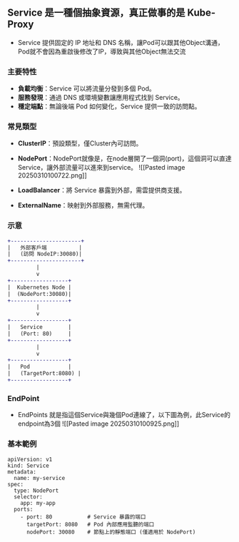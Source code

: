 ## **Service** 是一種個抽象資源，真正做事的是 Kube-Proxy
 * Service 提供固定的 IP 地址和 DNS 名稱，讓Pod可以跟其他Object溝通，Pod就不會因為重啟後修改了IP，導致與其他Object無法交流
### 主要特性
- **負載均衡**：Service 可以將流量分發到多個 Pod。
- **服務發現**：通過 DNS 或環境變數讓應用程式找到 Service。
- **穩定端點**：無論後端 Pod 如何變化，Service 提供一致的訪問點。

### 常見類型
- **ClusterIP**：預設類型，僅Cluster內可訪問。
- **NodePort**：NodePort就像是，在node層開了一個洞(port)，這個洞可以直達Service，讓外部流量可以進來到service。
  ![[Pasted image 20250310100722.png]]
  
- **LoadBalancer**：將 Service 暴露到外部，需雲提供商支援。
- **ExternalName**：映射到外部服務，無需代理。


### 示意

```diff
+----------------------+
|   外部客戶端          |
|   (訪問 NodeIP:30080)|
+----------------------+
         |
         v
+------------------+  
|  Kubernetes Node |  
|  (NodePort:30080)|
+------------------+  
         |  
         v  
+------------------+  
|   Service        |  
|   (Port: 80)     |  
+------------------+  
         |  
         v  
+------------------+  
|   Pod            |  
|   (TargetPort:8080) |  
+------------------+  
```


### EndPoint

 * EndPoints 就是指這個Service與幾個Pod連線了，以下圖為例，此Service的endpoint為3個
![[Pasted image 20250310100925.png]]
### 基本範例
```yaml=
apiVersion: v1
kind: Service
metadata:
  name: my-service
spec:
  type: NodePort
  selector:
    app: my-app
  ports:
    - port: 80           # Service 暴露的端口
      targetPort: 8080   # Pod 內部應用監聽的端口
      nodePort: 30080    # 節點上的靜態端口 (僅適用於 NodePort)
```